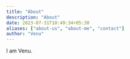 ```yaml
---
title: "About"
description: "About"
date: 2023-07-31T10:49:34+05:30
aliases: ["about-us", "about-me", "contact"]
author: "Venu"
---
```


I am Venu.
